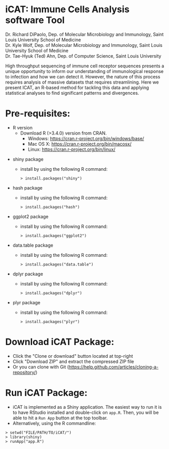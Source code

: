 # iCAT: Immune Cells Analysis software Tool

Dr. Richard DiPaolo, Dep. of Molecular Microbiology and Immunology, Saint Louis University School of Medicine<br />
Dr. Kyle Wolf, Dep. of Molecular Microbiology and Immunology, Saint Louis University School of Medicine<br />
Dr. Tae-Hyuk (Ted) Ahn, Dep. of Computer Science, Saint Louis University

High throughput sequencing of immune cell receptor sequences presents a unique opportunity to inform our understanding of immunological response to infection and how we can detect it. However, the nature of this process requires analysis of massive datasets that requires streamlining. Here we present ICAT, an R-based method for tackling this data and applying statistical analyses to find significant patterns and divergences.

# Pre-requisites:

* R version
  * Download R (>3.4.0) version from CRAN.
    * Windows: https://cran.r-project.org/bin/windows/base/
    * Mac OS X: https://cran.r-project.org/bin/macosx/
    * Linux: https://cran.r-project.org/bin/linux/

- shiny package

  * install by using the following R command:

        > install.packages("shiny") 

- hash package

  * install by using the following R command:

        > install.packages("hash")  
        
- ggplot2 package

  * install by using the following R command:

        > install.packages("ggplot2") 
        
- data.table package

  * install by using the following R command:

        > install.packages("data.table")  

- dplyr package

  * install by using the following R command:

        > install.packages("dplyr")  

- plyr package

  * install by using the following R command:

        > install.packages("plyr")  

# Download iCAT Package:

* Click the "Clone or download" button located at top-right
* Click "Download ZIP" and extract the compressed ZIP file
* Or you can clone with Git (https://help.github.com/articles/cloning-a-repository/)


# Run iCAT Package:

* iCAT is implemented as a Shiny application. The easiest way to run it is to have RStudio installed and double-click on `app.R`. Then, you will be able to hit a `Run App` button at the top toolbar.
* Alternatively, using the R commandline:
```
> setwd("FILE/PATH/TO/iCAT/")
> library(shiny)
> runApp("app.R")
```

